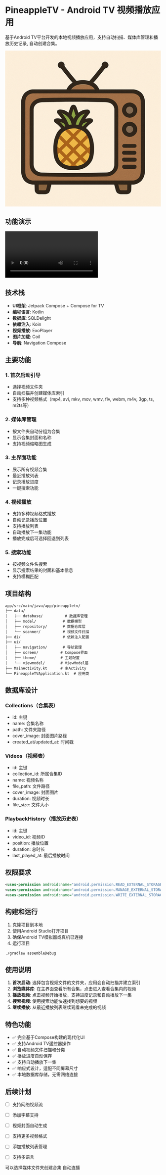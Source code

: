 # PineappleTV - Android TV 视频播放应用

基于Android TV平台开发的本地视频播放应用，支持自动扫描、媒体库管理和播放历史记录, 自动创建合集。

![LOGO](./docs/img/app_icon_your_company.png)

## 功能演示
![功能演示](./docs/img/0803.mp4)

## 技术栈

- **UI框架**: Jetpack Compose + Compose for TV
- **编程语言**: Kotlin
- **数据库**: SQLDelight
- **依赖注入**: Koin
- **视频播放**: ExoPlayer
- **图片加载**: Coil
- **导航**: Navigation Compose

## 主要功能

### 1. 首次启动引导
- 选择视频文件夹
- 自动扫描并创建媒体库索引
- 支持多种视频格式（mp4, avi, mkv, mov, wmv, flv, webm, m4v, 3gp, ts, m2ts等）

### 2. 媒体库管理
- 按文件夹自动分组为合集
- 显示合集封面和名称
- 支持视频缩略图生成

### 3. 主界面功能
- 展示所有视频合集
- 最近播放列表
- 记录播放进度
- 一键搜索功能

### 4. 视频播放
- 支持多种视频格式播放
- 自动记录播放位置
- 支持播放列表
- 自动播放下一集功能
- 播放完成后可选择回退到列表

### 5. 搜索功能
- 按视频文件名搜索
- 显示搜索结果的封面和基本信息
- 支持模糊匹配

## 项目结构

```
app/src/main/java/app/pineappletv/
├── data/
│   ├── database/          # 数据库管理
│   ├── model/            # 数据模型
│   ├── repository/       # 数据仓库层
│   └── scanner/          # 视频文件扫描
├── di/                   # 依赖注入配置
├── ui/
│   ├── navigation/       # 导航管理
│   ├── screen/          # Compose界面
│   ├── theme/           # 主题配置
│   └── viewmodel/       # ViewModel层
├── MainActivity.kt      # 主Activity
└── PineappleTVApplication.kt  # 应用类
```

## 数据库设计

### Collections（合集表）
- id: 主键
- name: 合集名称
- path: 文件夹路径
- cover_image: 封面图片路径
- created_at/updated_at: 时间戳

### Videos（视频表）
- id: 主键
- collection_id: 所属合集ID
- name: 视频名称
- file_path: 文件路径
- cover_image: 封面图片
- duration: 视频时长
- file_size: 文件大小

### PlaybackHistory（播放历史表）
- id: 主键
- video_id: 视频ID
- position: 播放位置
- duration: 总时长
- last_played_at: 最后播放时间

## 权限要求

```xml
<uses-permission android:name="android.permission.READ_EXTERNAL_STORAGE" />
<uses-permission android:name="android.permission.MANAGE_EXTERNAL_STORAGE" />
<uses-permission android:name="android.permission.WRITE_EXTERNAL_STORAGE" />
```

## 构建和运行

1. 克隆项目到本地
2. 使用Android Studio打开项目
3. 确保Android TV模拟器或真机已连接
4. 运行项目

```bash
./gradlew assembleDebug
```

## 使用说明

1. **首次启动**: 选择包含视频文件的文件夹，应用会自动扫描并建立索引
2. **浏览媒体库**: 在主界面查看所有合集，点击进入查看合集内的视频
3. **播放视频**: 点击视频开始播放，支持进度记录和自动播放下一集
4. **搜索视频**: 使用搜索功能快速找到想要的视频
5. **继续播放**: 从最近播放列表继续观看未完成的视频

## 特色功能

- ✅ 完全基于Compose构建的现代化UI
- ✅ 支持Android TV遥控器操作
- ✅ 自动视频文件扫描和分类
- ✅ 播放进度自动保存
- ✅ 支持自动播放下一集
- ✅ 响应式设计，适配不同屏幕尺寸
- ✅ 本地数据库存储，无需网络连接

## 后续计划

- [ ] 支持网络视频流
- [ ] 添加字幕支持
- [ ] 视频封面自动生成
- [ ] 支持更多视频格式
- [ ] 添加播放列表管理
- [ ] 支持多语言


可以选择媒体文件夹创建合集
自动连播